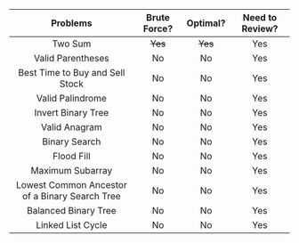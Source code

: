 | Problems                                       | Brute Force? |    Optimal?     | Need to Review?  |
| :----:                                         |    :----:    |     :----:      |   :----:         |
| Two Sum                                        |  ~~Yes~~     |   ~~Yes~~            |    Yes           |
| Valid Parentheses                              |      No      |   No            |    Yes           |
| Best Time to Buy and Sell Stock                |      No      |   No            |    Yes           |
| Valid Palindrome                               |      No      |   No            |    Yes           |
| Invert Binary Tree                             |      No      |   No            |    Yes           |
| Valid Anagram                                  |      No      |   No            |    Yes           |
| Binary Search                                  |      No      |   No            |    Yes           |
| Flood Fill                                     |      No      |   No            |    Yes           |
| Maximum Subarray                               |      No      |   No            |    Yes           |
| Lowest Common Ancestor of a Binary Search Tree |      No      |   No            |    Yes           |
| Balanced Binary Tree                           |      No      |   No            |    Yes           |
| Linked List Cycle                              |      No      |   No            |    Yes           |
